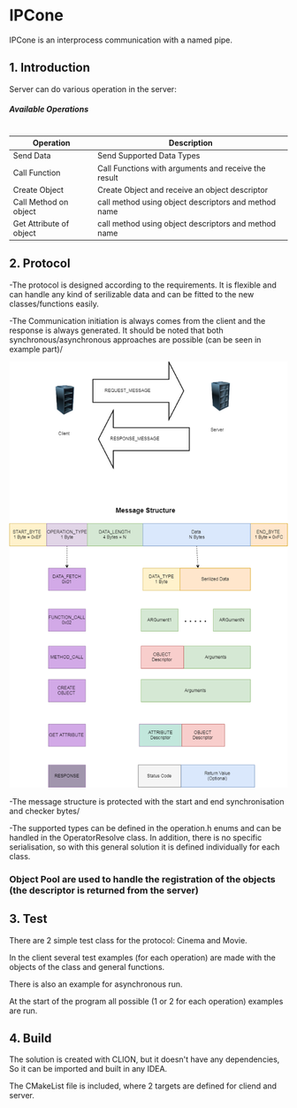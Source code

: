 # IPCone
 IPCone is an interprocess communication with a named pipe.


## 1. Introduction

Server can do various operation in the server:
##### Available Operations
#
| Operation | Description |
| ------ | ------ |
| Send Data|Send Supported Data Types|
| Call Function |Call Functions with arguments and receive the result|
| Create Object |Create Object and receive an object descriptor|
| Call Method on object|call method using object descriptors and method name |
| Get Attribute of object |call method using object descriptors and method name|


## 2. Protocol

-The protocol is designed according to the requirements.
It is flexible and can handle any kind of serilizable data and can be fitted to the new classes/functions easily.



-The Communication initiation is always comes from the client and the response is always generated.
It should be noted that both synchronous/asynchronous approaches are possible (can be seen in example part)/

![GUI](https://raw.githubusercontent.com/glaba13/ImageResources/master/ipcone.png)

-The message structure is protected with the start and end synchronisation and checker bytes/

-The supported types can be defined in the operation.h enums and can be handled in the OperatorResolve class.
In addition, there is no specific serialisation, so with this general solution  it is defined individually for each class.


### Object Pool are used to handle the registration of the objects (the descriptor is returned from the server)


## 3. Test

There are 2 simple test class for the protocol: Cinema and Movie.

In the client several test examples (for each operation) are made with the objects of the class and general functions.

There is also an example for asynchronous run.

At the start of the program all possible (1 or 2 for each operation) examples are run.

## 4. Build
The solution is created with CLION, but it doesn't have any dependencies,
So it can be imported and built in any IDEA.


The CMakeList file is included, where 2 targets are defined for cliend and server.



